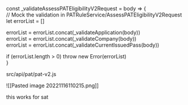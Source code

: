 const _validateAssessPATEligibilityV2Request = body => {  
  // Mock the validation in PATRuleService/AssessPATEligibilityV2Request  
  let errorList = []  
  
  errorList = errorList.concat(_validateApplication(body))  
  errorList = errorList.concat(_validateCompany(body))  
  errorList = errorList.concat(_validateCurrentIssuedPass(body))  
  
  if (errorList.length > 0) throw new Error(errorList)  
}

src/api/pat/pat-v2.js

![[Pasted image 20221116110215.png]]

this works for sat